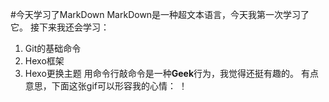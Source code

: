 #今天学习了MarkDown
MarkDown是一种超文本语言，今天我第一次学习了它。
接下来我还会学习：
1. Git的基础命令
1. Hexo框架
1. Hexo更换主题
用命令行敲命令是一种**Geek**行为，我觉得还挺有趣的。
有点意思，下面这张gif可以形容我的心情：
！[](https://qgt-style.oss-cn-hangzhou.aliyuncs.com/newcoursep4/g1/g1-2-2/tenor.gif)
